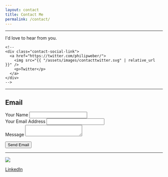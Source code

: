 ```yaml
---
layout: contact
title: Contact Me
permalink: /contact/
---
```


---
I'd love to hear from you. </p>
<!--
  <div class="contact-social">
    <!--
    <div class="contact-social-link">
      <a href="https://www.instagram.com/philipweber/">
        <img src="{{ "/assets/images/contact-instagram.svg" | relative_url }}" />
        <p>Instagram</p>
      </a>
    </div>
    -->
    <!--
    <div class="contact-social-link">
      <a href="https://twitter.com/philipweber/">
        <img src="{{ "/assets/images/contacttwitter.svg" | relative_url }}" />
        <p>Twitter</p>
      </a>
    </div>
    -->
<!--    <div class="contact-social-link">
      <a href="https://www.linkedin.com/in/mark-t-wetzel-804b933/">
        <img src="{{ "/assets/images/contact-linkedin.svg" | relative_url }}" />
        <p>LinkedIn</p>
      </a>
    </div>
  </div>
-->

---

## Email

<form name="contact" class="contact-form" action="https://getform.io/f/b9b09835-531e-45f6-8e88-76cdc5ee6247" method="POST">
  <div class="contact-form-personal-info">
    <div>
      <label for="name">Your Name</label>
      <input type="text" name="name" />
    </div>
    <div>
      <label for="email">Your Email Address</label>
      <input type="email" name="email" />
    </div>
  </div>
  <div class="contact-message">
    <label for="message">Message</label>
    <textarea name="message"></textarea>
  </div>
  <p>
    <button type="submit" class="btn-lrg btn-lrg-light btn-full-width-mobile">Send Email</button>
  </p>
</form>

---

<div class="contact-social">
  <!--
  <div class="contact-social-link">
    <a href="https://www.instagram.com/philipweber/">
      <img src="{{ "/assets/images/contact-instagram.svg" | relative_url }}" />
      <p>Instagram</p>
    </a>
  </div>
  -->
  <!--
  <div class="contact-social-link">
    <a href="https://twitter.com/philipweber/">
      <img src="{{ "/assets/images/contacttwitter.svg" | relative_url }}" />
      <p>Twitter</p>
    </a>
  </div>
  -->
  <div class="contact-social-link">
    <a href="https://www.linkedin.com/in/mark-t-wetzel-804b933/">
      <img src="{{ "/assets/images/contact-linkedin.svg" | relative_url }}" />
      <p>LinkedIn</p>
    </a>
  </div>
</div>
